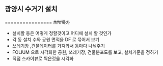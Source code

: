 ## 광양시 수거기 설치
================
###목차
+ 설치할 동은 어떻게 정할것이고 어디에 설치 할 것인가
+ 각 동 설치 수와 공원 면적을 DF 로 묶어서 보기
+ 쓰레기장 ,건물데이터를 가져와서 동마다 나눠주기
+ FOLIUM 으로 시각화한 공원, 쓰레기장, 건물분포도를 보고, 설치기준을 정하기
+ 직접 스카이뷰로 찍은것을 시각화

